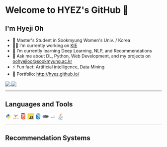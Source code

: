 # Welcome to HYEZ's GitHub 👏
<!--
<img align="right" alt="GIF" src="https://tenor.com/view/link-zelda-dance-legend-nintendo-gif-5780130.gif" width="340">
-->

## I'm Hyeji Oh
- 🔭 Master's Student in Sookmyung Women's Univ. / Korea
- 👩‍💻 I’m currently working on [KIE](https://github.com/KIE-LAB/)
- 🌱 I’m currently learning Deep Learning, NLP, and Recommendations
- 💬 Ask me about DL, Python, Web Development, and my projects on oohyejioo@sookmyung.ac.kr
- ⚡ Fun fact: Artificial intelligence, Data Mining
- 👻 Portfolio: http://hyez.github.io/


<a href="https://github.com/HYEZ">
  <img align="center" src="https://github-readme-stats.vercel.app/api?username=HYEZ&hide=prs,issues&count_private=true&show_icons=true&theme=buefy" />
</a>
<a href="https://github.com/HYEZ">
  <img align="center" src="https://github-readme-stats.vercel.app/api/top-langs/?username=HYEZ&layout=compact&theme=buefy" />
</a>

***

## Languages and Tools
<code><img height="20" src="https://raw.githubusercontent.com/github/explore/80688e429a7d4ef2fca1e82350fe8e3517d3494d/topics/python/python.png"></code>
<code><img height="20" src="https://raw.githubusercontent.com/github/explore/80688e429a7d4ef2fca1e82350fe8e3517d3494d/topics/tensorflow/tensorflow.png"></code>
<code><img height="20" src="https://raw.githubusercontent.com/github/explore/80688e429a7d4ef2fca1e82350fe8e3517d3494d/topics/html/html.png"></code>
<code><img height="20" src="https://raw.githubusercontent.com/github/explore/80688e429a7d4ef2fca1e82350fe8e3517d3494d/topics/javascript/javascript.png"></code>
<code><img height="20" src="https://raw.githubusercontent.com/github/explore/80688e429a7d4ef2fca1e82350fe8e3517d3494d/topics/css/css.png"></code>
<code><img height="20" src="https://raw.githubusercontent.com/github/explore/80688e429a7d4ef2fca1e82350fe8e3517d3494d/topics/php/php.png"></code>
<code><img height="20" src="https://raw.githubusercontent.com/github/explore/80688e429a7d4ef2fca1e82350fe8e3517d3494d/topics/mysql/mysql.png"></code>
<code><img height="20" src="https://raw.githubusercontent.com/github/explore/80688e429a7d4ef2fca1e82350fe8e3517d3494d/topics/java/java.png"></code>

***

## Recommendation Systems
<style>
    td {
        display: none;
    }
</style>
<table align="center" border="0">
    <tr>
        <td align="center">
            <a href="https://github.com/HYEZ/Wide-and-Deep-tensorflow">
              <img align="center" src="https://github-readme-stats.vercel.app/api/pin/?username=HYEZ&repo=Wide-and-Deep-tensorflow" />
            </a>
        </td>
        <td align="center">
            <a href="https://github.com/HYEZ/Deep-Youtube-Recommendations">
              <img align="center" src="https://github-readme-stats.vercel.app/api/pin/?username=HYEZ&repo=Deep-Youtube-Recommendations" />
            </a>
        </td>
    </tr>
    <tr>
        <td align="center">
            <a href="https://github.com/HYEZ/Item2vec-Recommendation-System">
              <img align="center" src="https://github-readme-stats.vercel.app/api/pin/?username=HYEZ&repo=Item2vec-Recommendation-System" />
            </a>    
        </td>
        <td align="center" style="background:white !important;border:none !important;">
            <a href="https://github.com/HYEZ/Factorization-Machines">
              <img align="center" src="https://github-readme-stats.vercel.app/api/pin/?username=HYEZ&repo=Factorization-Machines" />
            </a>  
        </td>
    </tr>
    <tr>
          <td align="center" style="background:white !important;border:none !important;">
              <a href="https://github.com/HYEZ/BPR">
                <img align="center" src="https://github-readme-stats.vercel.app/api/pin/?username=HYEZ&repo=BPR" />
              </a>    
          </td>
          <td align="center" style="background:white !important;border:none !important;">
             <a href="https://github.com/HYEZ/LogisticMF">
              <img align="center" src="https://github-readme-stats.vercel.app/api/pin/?username=HYEZ&repo=LogisticMF" />
            </a>
          </td>
      </tr>
</table>
